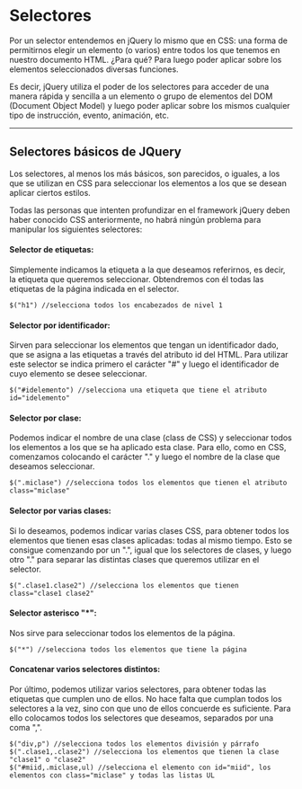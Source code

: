 # Selectores

Por un selector entendemos en jQuery lo mismo que en CSS: una forma de permitirnos elegir un elemento (o varios) entre todos los que tenemos en nuestro documento HTML. ¿Para qué? Para luego poder aplicar sobre los elementos seleccionados diversas funciones.

Es decir, jQuery utiliza el poder de los selectores para acceder de una manera rápida y sencilla a un elemento o grupo de elementos del DOM (Document Object Model) y luego poder aplicar sobre los mismos cualquier tipo de instrucción, evento, animación, etc.



-----

## Selectores básicos de JQuery

Los selectores, al menos los más básicos, son parecidos, o iguales, a los que se utilizan en CSS para seleccionar los elementos a los que se desean aplicar ciertos estilos.

 Todas las personas que intenten profundizar en el framework jQuery deben haber conocido CSS anteriormente, no habrá ningún problema para manipular los siguientes selectores:

#### Selector de etiquetas: 

Simplemente indicamos la etiqueta a la que deseamos referirnos, es decir, la etiqueta que queremos seleccionar. Obtendremos con él todas las etiquetas de la página indicada en el selector.

```
$("h1") //selecciona todos los encabezados de nivel 1

```

#### Selector por identificador: 

Sirven para seleccionar los elementos que tengan un identificador dado, que se asigna a las etiquetas a través del atributo id del HTML. Para utilizar este selector se indica primero el carácter "#" y luego el identificador de cuyo elemento se desee seleccionar.

```
$("#idelemento") //selecciona una etiqueta que tiene el atributo id="idelemento"

```
#### Selector por clase: 

Podemos indicar el nombre de una clase (class de CSS) y seleccionar todos los elementos a los que se ha aplicado esta clase. Para ello, como en CSS, comenzamos colocando el carácter "." y luego el nombre de la clase que deseamos seleccionar.

```
$(".miclase") //selecciona todos los elementos que tienen el atributo class="miclase"

```

#### Selector por varias clases: 

Si lo deseamos, podemos indicar varias clases CSS, para obtener todos los elementos que tienen esas clases aplicadas: todas al mismo tiempo. Esto se consigue comenzando por un ".", igual que los selectores de clases, y luego otro "." para separar las distintas clases que queremos utilizar en el selector.

```
$(".clase1.clase2") //selecciona los elementos que tienen class="clase1 clase2"

```

#### Selector asterisco "*": 

Nos sirve para seleccionar todos los elementos de la página.

```
$("*") //selecciona todos los elementos que tiene la página

```

#### Concatenar varios selectores distintos: 

Por último, podemos utilizar varios selectores, para obtener todas las etiquetas que cumplen uno de ellos. No hace falta que cumplan todos los selectores a la vez, sino con que uno de ellos concuerde es suficiente. Para ello colocamos todos los selectores que deseamos, separados por una coma ",".

```
$("div,p") //selecciona todos los elementos división y párrafo 
$(".clase1,.clase2") //selecciona los elementos que tienen la clase "clase1" o "clase2" 
$("#miid,.miclase,ul) //selecciona el elemento con id="miid", los elementos con class="miclase" y todas las listas UL

```
